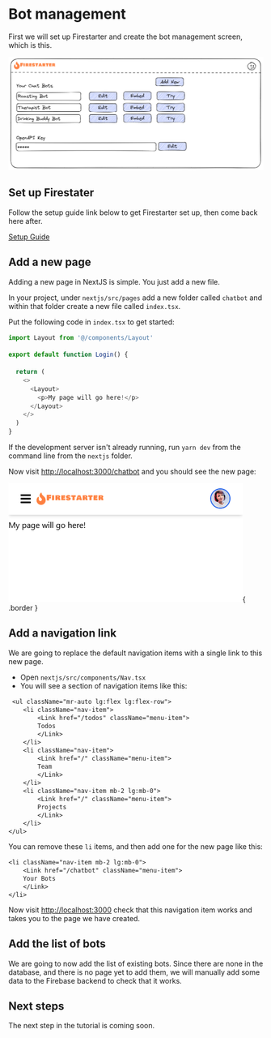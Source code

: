 # Bot management

First we will set up Firestarter and create the bot management screen, which is this.

![Chatbot idea sketch](../assets/chatbotideasketch-botmanagement.png)

## Set up Firestater

Follow the setup guide link below to get Firestarter set up, then come back here after.

[Setup Guide](../../setup)

## Add a new page

Adding a new page in NextJS is simple. You just add a new file.

In your project, under `nextjs/src/pages` add a new folder called `chatbot` and within that folder create a new file called `index.tsx`.

Put the following code in `index.tsx` to get started:

```typescript
import Layout from '@/components/Layout'

export default function Login() {

  return (
    <>
      <Layout>
        <p>My page will go here!</p>
      </Layout>
    </>
  )
}
```

If the development server isn't already running, run `yarn dev` from the command line from the `nextjs` folder.

Now visit [http://localhost:3000/chatbot](http://localhost:3000/chatbot) and you should see the new page:

![screenshot](../assets/chatbot-screenshot-1.png){ .border }

## Add a navigation link

We are going to replace the default navigation items with a single link to this new page.

* Open `nextjs/src/components/Nav.tsx`
* You will see a section of navigation items like this:

```tsx
 <ul className="mr-auto lg:flex lg:flex-row">
    <li className="nav-item">
        <Link href="/todos" className="menu-item">
        Todos
        </Link>
    </li>
    <li className="nav-item">
        <Link href="/" className="menu-item">
        Team
        </Link>
    </li>
    <li className="nav-item mb-2 lg:mb-0">
        <Link href="/" className="menu-item">
        Projects
        </Link>
    </li>
</ul>
```

You can remove these `li` items, and then add one for the new page like this:

```tsx
<li className="nav-item mb-2 lg:mb-0">
    <Link href="/chatbot" className="menu-item">
    Your Bots
    </Link>
</li>
```

Now visit [http://localhost:3000](http://localhost:3000) check that this navigation item works and takes you to the page we have created.

## Add the list of bots

We are going to now add the list of existing bots. Since there are none in the database, and there is no page yet to add them, we will manually add some data to the Firebase backend to check that it works.


## Next steps

The next step in the tutorial is coming soon.

